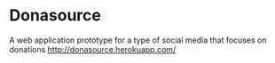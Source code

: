 # Donasource
A web application prototype for a type of social media that focuses on donations
http://donasource.herokuapp.com/
